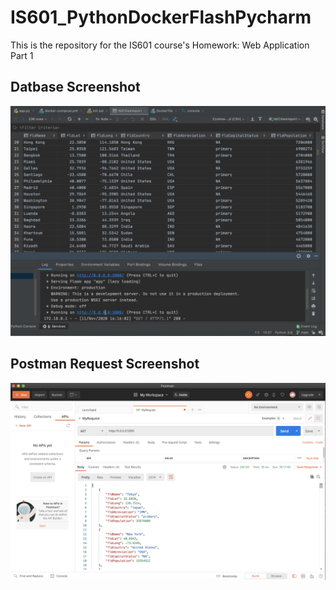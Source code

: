 # IS601_PythonDockerFlashPycharm

This is the repository for the IS601 course's Homework: Web Application Part 1

## Datbase Screenshot

![Database](./screenshots/Screen%20Shot%202020-11-11%20at%2011.20.26%20AM.png)

## Postman Request Screenshot

![Postman](./screenshots/Screen%20Shot%202020-11-11%20at%2011.19.59%20AM.png)